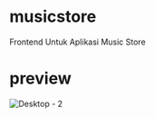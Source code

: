 # musicstore
<p>Frontend Untuk Aplikasi Music Store</p>

# preview
![Desktop - 2](https://user-images.githubusercontent.com/46617242/108539589-c6644e00-7312-11eb-9804-d0e60c41fd99.png)

